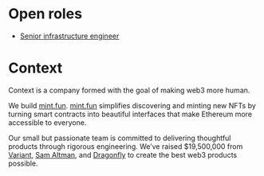 # Open roles

- [Senior infrastructure
  engineer](https://github.com/contextwtf/jobs/blob/main/infra-engineer.md)

# Context

Context is a company formed with the goal of making web3 more human.

We build [mint.fun](https://mint.fun). [mint.fun](https://mint.fun) simplifies
discovering and minting new NFTs by turning smart contracts into beautiful
interfaces that make Ethereum more accessible to everyone.

Our small but passionate team is committed to delivering thoughtful products
through rigorous engineering. We’ve raised $19,500,000 from
[Variant](https://variant.fund), [Sam Altman](https://twitter.com/sama), and
[Dragonfly](https://dragonfly.xyz) to create the best web3 products possible.
